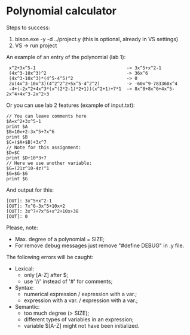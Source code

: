 # Polynomial calculator

Steps to success:
1. bison.exe -y -d ../project.y (this is optional, already in VS settings)
2. VS -> run project

An example of an entry of the polynomial (lab 1):
```
 x^2+3x^5-1                                  ->	3x^5+x^2-1
 (4x^3-10x^3)^2                              ->	36x^6
 (4x^3-10x^3)*(4^5-4^5)^2                    ->	0
 2x(4x^3-10x^3)(4^2^2^2+5x^5-4^2^2)          ->	-60x^9-783360x^4
 -4+(-2x^2+4x^3*(x^(2*2-1)*2+1))(x^2+1)+7*1  ->	8x^8+8x^6+4x^5-2x^4+4x^3-2x^2+3
```
Or you can use lab 2 features (example of input.txt):
```
// You can leave comments here
$A=x^2+3x^5-1
print $A
$B=10x+2-3x^5+7x^6
print $B
$C=($A+$B)+3x^7
// Note for this assignment:
$D=$C
print $D+10*3+7
// Here we use another variable:
$G=(21z^10-4z)^1
$G=$G-$G
print $G
```
And output for this:
```
[OUT]: 3x^5+x^2-1
[OUT]: 7x^6-3x^5+10x+2
[OUT]: 3x^7+7x^6+x^2+10x+38
[OUT]: 0
```

Please, note:
 * Max. degree of a polynomial = SIZE;
 * For remove debug messages just remove "#define DEBUG" in .y file.

The following errors will be caught:
 * Lexical:
    * only [A-Z] after $;
    * use '//' instead of '#' for comments;
 * Syntax:
    * numerical expression / expression with a var.;
    * expression with a var. / expression with a var.;
 * Semantic:
    * too much degree (> SIZE);
    * different types of variables in an expression;
    * variable $[A-Z] might not have been initialized.